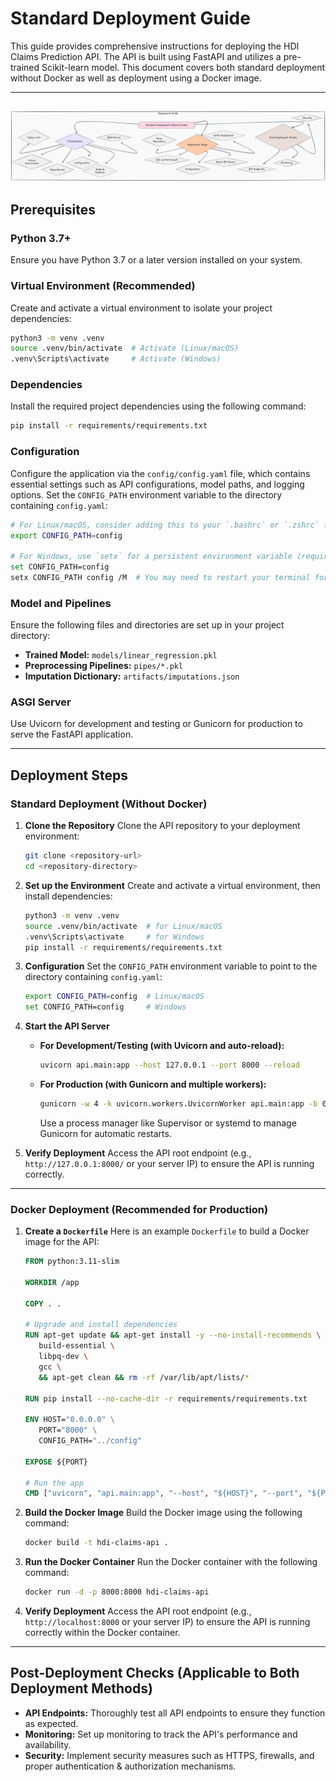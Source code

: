 # Standard Deployment Guide

This guide provides comprehensive instructions for deploying the HDI Claims Prediction API. The API is built using FastAPI and utilizes a pre-trained Scikit-learn model. This document covers both standard deployment without Docker as well as deployment using a Docker image.

---
![Deploy](images/d11.png)
---


## Prerequisites

### Python 3.7+
Ensure you have Python 3.7 or a later version installed on your system.

### Virtual Environment (Recommended)
Create and activate a virtual environment to isolate your project dependencies:
```bash
python3 -m venv .venv
source .venv/bin/activate  # Activate (Linux/macOS)
.venv\Scripts\activate     # Activate (Windows)
```

### Dependencies
Install the required project dependencies using the following command:
```bash
pip install -r requirements/requirements.txt
```

### Configuration
Configure the application via the `config/config.yaml` file, which contains essential settings such as API configurations, model paths, and logging options. Set the `CONFIG_PATH` environment variable to the directory containing `config.yaml`:
```bash
# For Linux/macOS, consider adding this to your `.bashrc` or `.zshrc` for persistence
export CONFIG_PATH=config

# For Windows, use `setx` for a persistent environment variable (requires admin privileges)
set CONFIG_PATH=config
setx CONFIG_PATH config /M  # You may need to restart your terminal for changes to take effect
```

### Model and Pipelines
Ensure the following files and directories are set up in your project directory:
- **Trained Model:** `models/linear_regression.pkl`
- **Preprocessing Pipelines:** `pipes/*.pkl`
- **Imputation Dictionary:** `artifacts/imputations.json`

### ASGI Server
Use Uvicorn for development and testing or Gunicorn for production to serve the FastAPI application.

---

## Deployment Steps

### Standard Deployment (Without Docker)

1. **Clone the Repository**
   Clone the API repository to your deployment environment:
   ```bash
   git clone <repository-url>
   cd <repository-directory>
   ```

2. **Set up the Environment**
   Create and activate a virtual environment, then install dependencies:
   ```bash
   python3 -m venv .venv
   source .venv/bin/activate  # for Linux/macOS
   .venv\Scripts\activate     # for Windows
   pip install -r requirements/requirements.txt
   ```

3. **Configuration**
   Set the `CONFIG_PATH` environment variable to point to the directory containing `config.yaml`:
   ```bash
   export CONFIG_PATH=config  # Linux/macOS
   set CONFIG_PATH=config     # Windows
   ```

4. **Start the API Server**
   - **For Development/Testing (with Uvicorn and auto-reload):**
     ```bash
     uvicorn api.main:app --host 127.0.0.1 --port 8000 --reload
     ```
   - **For Production (with Gunicorn and multiple workers):**
     ```bash
     gunicorn -w 4 -k uvicorn.workers.UvicornWorker api.main:app -b 0.0.0.0:8000
     ```
     Use a process manager like Supervisor or systemd to manage Gunicorn for automatic restarts.

5. **Verify Deployment**
   Access the API root endpoint (e.g., `http://127.0.0.1:8000/` or your server IP) to ensure the API is running correctly.

---

### Docker Deployment (Recommended for Production)

1. **Create a `Dockerfile`**
   Here is an example `Dockerfile` to build a Docker image for the API:
    ```dockerfile
   FROM python:3.11-slim

   WORKDIR /app
   
   COPY . .
   
   # Upgrade and install dependencies
   RUN apt-get update && apt-get install -y --no-install-recommends \
       build-essential \
       libpq-dev \
       gcc \
       && apt-get clean && rm -rf /var/lib/apt/lists/*
   
   RUN pip install --no-cache-dir -r requirements/requirements.txt
   
   ENV HOST="0.0.0.0" \
       PORT="8000" \
       CONFIG_PATH="../config"
   
   EXPOSE ${PORT}
   
   # Run the app
   CMD ["uvicorn", "api.main:app", "--host", "${HOST}", "--port", "${PORT}"]
   ```

2. **Build the Docker Image**
   Build the Docker image using the following command:
    ```bash
    docker build -t hdi-claims-api .
    ```

3. **Run the Docker Container**
   Run the Docker container with the following command:
    ```bash
    docker run -d -p 8000:8000 hdi-claims-api
    ```

4. **Verify Deployment**
   Access the API root endpoint (e.g., `http://localhost:8000` or your server IP) to ensure the API is running correctly within the Docker container.

---

## Post-Deployment Checks (Applicable to Both Deployment Methods)

- **API Endpoints:** Thoroughly test all API endpoints to ensure they function as expected.
- **Monitoring:** Set up monitoring to track the API's performance and availability.
- **Security:** Implement security measures such as HTTPS, firewalls, and proper authentication & authorization mechanisms.